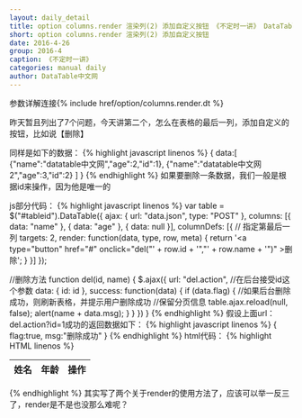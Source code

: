 ```yaml
---
layout: daily_detail
title: option columns.render 渲染列(2) 添加自定义按钮 《不定时一讲》 DataTable中文网
short: option columns.render 渲染列(2) 添加自定义按钮
date: 2016-4-26
group: 2016-4
caption: 《不定时一讲》
categories: manual daily
author: DataTable中文网
---
```

参数详解连接{% include href/option/columns.render.dt %}

昨天暂且列出了7个问题，今天讲第二个，怎么在表格的最后一列，添加自定义的按钮，比如说【删除】

同样是如下的数据：
{% highlight javascript linenos %}
{
    data:[
        {"name":"datatable中文网","age":2,"id":1},
        {"name":"datatable中文网2","age":3,"id":2}
    ]
}
{% endhighlight %}
如果要删除一条数据，我们一般是根据id来操作，因为他是唯一的

js部分代码：
{% highlight javascript linenos %}
var table = $("#tableid").DataTable({
    ajax: {
        url: "data.json",
        type: "POST"
    },
    columns: [{
        data: "name"
    },
    {
        data: "age"
    },
    {
        data: null
    }],
    columnDefs: [{
        //   指定第最后一列
        targets: 2,
        render: function(data, type, row, meta) {
            return '<a type="button"  href="#" onclick="del("' + row.id + '","' + row.name + '")" >删除</a>';
        }
    }]
});

//删除方法
function del(id, name) {
    $.ajax({
        url: "del.action",
        //在后台接受id这个参数
        data: {
            id: id
        },
        success: function(data) {
            if (data.flag) {
                //如果后台删除成功，则刷新表格，并提示用户删除成功
                //保留分页信息
                table.ajax.reload(null, false);
                alert(name + data.msg);
            }
        }
    })
}
{% endhighlight %}
假设上面url：del.action?id=1成功的返回数据如下：
{% highlight javascript linenos %}
{
    flag:true,
    msg:"删除成功"
}
{% endhighlight %}
html代码：
{% highlight HTML linenos %}
<table id="tableid">
       <thead>
            <th>姓名</th>
            <th>年龄</th>
                <th>操作</th>
        </thead>
</table>
{% endhighlight %}
其实写了两个关于render的使用方法了，应该可以举一反三了，render是不是也没那么难呢？